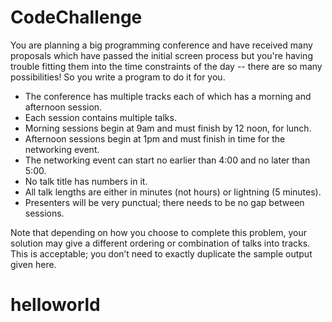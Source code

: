 # CodeChallenge

<p> You are planning a big programming conference and have received many proposals which have passed the initial screen process but you're having trouble fitting them into the time constraints of the day -- there are so many possibilities! So you write a program to do it for you.

<ul>
<li> The conference has multiple tracks each of which has a morning and afternoon session. </li>
<li> Each session contains multiple talks. </li>
<li> Morning sessions begin at 9am and must finish by 12 noon, for lunch. </li>
<li> Afternoon sessions begin at 1pm and must finish in time for the networking event. </li>
<li> The networking event can start no earlier than 4:00 and no later than 5:00. </li>
<li> No talk title has numbers in it. </li>
<li> All talk lengths are either in minutes (not hours) or lightning (5 minutes). </li>
<li> Presenters will be very punctual; there needs to be no gap between sessions.</li>
</ul>
Note that depending on how you choose to complete this problem, your solution may give a different ordering or combination of talks into tracks. This is acceptable; you don’t need to exactly duplicate the sample output given here.

<html>
 <h1>helloworld</h1>
</html>
